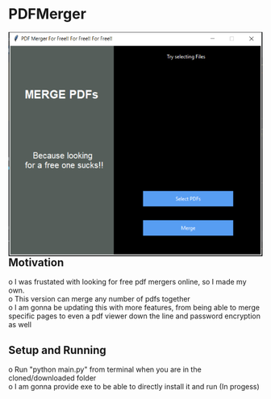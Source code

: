 # PDFMerger
<img src="SampleImages/2.png"
     alt="App GUI"
     style="float: left; margin-right: 10px;" />
     
<h2>Motivation</h2>
o	  I was frustated with looking for free pdf mergers online, so I made my own. 
<br>
o	  This version can merge any number of pdfs together
<br>
o	  I am gonna be updating this with more features, from being able to merge specific pages to even a pdf viewer down the line and password encryption as well
<br>
<h2>Setup and Running</h2>
o	  Run "python main.py" from terminal when you are in the cloned/downloaded folder
<br>
o	  I am gonna provide exe to be able to directly install it and run (In progess)

